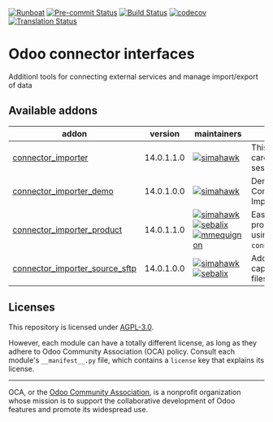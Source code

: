 
[![Runboat](https://img.shields.io/badge/runboat-Try%20me-875A7B.png)](https://runboat.odoo-community.org/builds?repo=OCA/connector-interfaces&target_branch=14.0)
[![Pre-commit Status](https://github.com/OCA/connector-interfaces/actions/workflows/pre-commit.yml/badge.svg?branch=14.0)](https://github.com/OCA/connector-interfaces/actions/workflows/pre-commit.yml?query=branch%3A14.0)
[![Build Status](https://github.com/OCA/connector-interfaces/actions/workflows/test.yml/badge.svg?branch=14.0)](https://github.com/OCA/connector-interfaces/actions/workflows/test.yml?query=branch%3A14.0)
[![codecov](https://codecov.io/gh/OCA/connector-interfaces/branch/14.0/graph/badge.svg)](https://codecov.io/gh/OCA/connector-interfaces)
[![Translation Status](https://translation.odoo-community.org/widgets/connector-interfaces-14-0/-/svg-badge.svg)](https://translation.odoo-community.org/engage/connector-interfaces-14-0/?utm_source=widget)

<!-- /!\ do not modify above this line -->

# Odoo connector interfaces

Additionl tools for connecting external services and manage import/export of data

<!-- /!\ do not modify below this line -->

<!-- prettier-ignore-start -->

[//]: # (addons)

Available addons
----------------
addon | version | maintainers | summary
--- | --- | --- | ---
[connector_importer](connector_importer/) | 14.0.1.1.0 | [![simahawk](https://github.com/simahawk.png?size=30px)](https://github.com/simahawk) | This module takes care of import sessions.
[connector_importer_demo](connector_importer_demo/) | 14.0.1.0.0 | [![simahawk](https://github.com/simahawk.png?size=30px)](https://github.com/simahawk) | Demo module for Connector Importer.
[connector_importer_product](connector_importer_product/) | 14.0.1.1.0 | [![simahawk](https://github.com/simahawk.png?size=30px)](https://github.com/simahawk) [![sebalix](https://github.com/sebalix.png?size=30px)](https://github.com/sebalix) [![mmequignon](https://github.com/mmequignon.png?size=30px)](https://github.com/mmequignon) | Ease definition of product imports using `connector_importer`.
[connector_importer_source_sftp](connector_importer_source_sftp/) | 14.0.1.0.0 | [![simahawk](https://github.com/simahawk.png?size=30px)](https://github.com/simahawk) [![sebalix](https://github.com/sebalix.png?size=30px)](https://github.com/sebalix) | Add import source capable of loading files from SFTP.

[//]: # (end addons)

<!-- prettier-ignore-end -->

## Licenses

This repository is licensed under [AGPL-3.0](LICENSE).

However, each module can have a totally different license, as long as they adhere to Odoo Community Association (OCA)
policy. Consult each module's `__manifest__.py` file, which contains a `license` key
that explains its license.

----
OCA, or the [Odoo Community Association](http://odoo-community.org/), is a nonprofit
organization whose mission is to support the collaborative development of Odoo features
and promote its widespread use.
